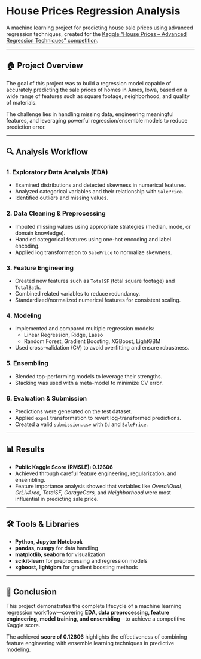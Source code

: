 # House Prices Regression Analysis

A machine learning project for predicting house sale prices using advanced regression techniques, created for the [Kaggle “House Prices – Advanced Regression Techniques” competition](https://www.kaggle.com/competitions/house-prices-advanced-regression-techniques/overview).

---

## 🏠 Project Overview

The goal of this project was to build a regression model capable of accurately predicting the sale prices of homes in Ames, Iowa, based on a wide range of features such as square footage, neighborhood, and quality of materials.  

The challenge lies in handling missing data, engineering meaningful features, and leveraging powerful regression/ensemble models to reduce prediction error.

---

## 🔍 Analysis Workflow

### 1. Exploratory Data Analysis (EDA)
- Examined distributions and detected skewness in numerical features.  
- Analyzed categorical variables and their relationship with `SalePrice`.  
- Identified outliers and missing values.  

### 2. Data Cleaning & Preprocessing
- Imputed missing values using appropriate strategies (median, mode, or domain knowledge).  
- Handled categorical features using one-hot encoding and label encoding.  
- Applied log transformation to `SalePrice` to normalize skewness.  

### 3. Feature Engineering
- Created new features such as `TotalSF` (total square footage) and `TotalBath`.  
- Combined related variables to reduce redundancy.  
- Standardized/normalized numerical features for consistent scaling.  

### 4. Modeling
- Implemented and compared multiple regression models:  
  - Linear Regression, Ridge, Lasso  
  - Random Forest, Gradient Boosting, XGBoost, LightGBM  
- Used cross-validation (CV) to avoid overfitting and ensure robustness.  

### 5. Ensembling
- Blended top-performing models to leverage their strengths.  
- Stacking was used with a meta-model to minimize CV error.  

### 6. Evaluation & Submission
- Predictions were generated on the test dataset.  
- Applied `expm1` transformation to revert log-transformed predictions.  
- Created a valid `submission.csv` with `Id` and `SalePrice`.  

---

## 📊 Results

- **Public Kaggle Score (RMSLE): 0.12606**  
- Achieved through careful feature engineering, regularization, and ensembling.  
- Feature importance analysis showed that variables like *OverallQual, GrLivArea, TotalSF, GarageCars,* and *Neighborhood* were most influential in predicting sale price.  

---

## 🛠️ Tools & Libraries

- **Python**, **Jupyter Notebook**  
- **pandas, numpy** for data handling  
- **matplotlib, seaborn** for visualization  
- **scikit-learn** for preprocessing and regression models  
- **xgboost, lightgbm** for gradient boosting methods  

---

## 📌 Conclusion

This project demonstrates the complete lifecycle of a machine learning regression workflow—covering **EDA, data preprocessing, feature engineering, model training, and ensembling**—to achieve a competitive Kaggle score.  

The achieved **score of 0.12606** highlights the effectiveness of combining feature engineering with ensemble learning techniques in predictive modeling.  
